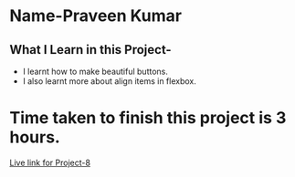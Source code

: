 # Name-Praveen Kumar 

 ## What I Learn in this Project-



- I learnt how to make beautiful buttons.
- I also learnt more about align items in flexbox.



# Time taken to finish this project is 3 hours.

[Live link for Project-8](https://silver-sherbet-dd3227.netlify.app/)


